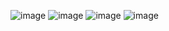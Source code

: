 ![image](https://github.com/user-attachments/assets/19b62443-13e6-4de9-954d-1071bd074b60)
![image](https://github.com/user-attachments/assets/1159c652-33de-40ad-9c16-3e2e6bfbd9a8)
![image](https://github.com/user-attachments/assets/de776d4d-1696-43bb-ae9d-7cc08105fc89)
![image](https://github.com/user-attachments/assets/119169c8-8585-481c-8e6f-1aabb69ff736)
